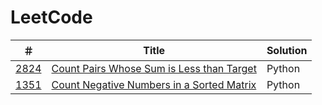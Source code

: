 # LeetCode

| ＃ | Title | Solution |
| --- | --- | --- |
| [2824](https://leetcode.com/problems/count-pairs-whose-sum-is-less-than-target/description/) | [Count Pairs Whose Sum is Less than Target](https://leetcode.com/problems/count-pairs-whose-sum-is-less-than-target/description/) | Python |
| [1351](https://leetcode.com/problems/count-negative-numbers-in-a-sorted-matrix/) | [ Count Negative Numbers in a Sorted Matrix](https://leetcode.com/problems/count-negative-numbers-in-a-sorted-matrix/) | Python |
